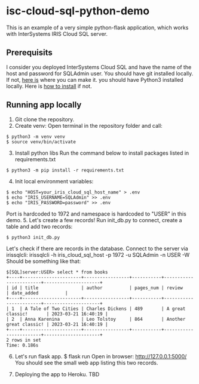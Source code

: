 # isc-cloud-sql-python-demo

This is an example of a very simple python-flask application, which works with InterSystems IRIS Cloud SQL server.

## Prerequisits
I consider you deployed InterSystems Cloud SQL and have the name of the host and password for SQLAdmin user.
You should have git installed locally. If not, [here is](https://git-scm.com/book/en/v2/Getting-Started-Installing-Git) where you can make it.
you should have Python3 installed locally. Here is [how to install](https://www.python.org/downloads/) if not.

## Running app locally 
1. Git clone the repository.
2. Create venv:
Open terminal in the repository folder and call:
```
$ python3 -m venv venv
$ source venv/bin/activate
```
3. Install  python libs
Run the command below to install packages listed in requirements.txt
```
$ python3 -m pip install -r requirements.txt
```
4. Init local environment variables:
```
$ echo "HOST=your_iris_cloud_sql_host_name" > .env
$ echo "IRIS_USERNAME=SQLAdmin" >> .env
$ echo "IRIS_PASSWORD=password" >> .env
```
Port is hardcoded to 1972 and namespace is hardcoded to "USER" in this demo.
5. Let's create a few records!
Run init_db.py to connect, create a table and add two records:
```
$ python3 init_db.py
```
Let's check if there are records in the database. Connect to the server via irissqlcli:
irissqlcli -h iris_cloud_sql_host -p 1972 -u SQLAdmin -n USER -W
Should be something like that:
```
$[SQL]server:USER> select * from books
+----+----------------------+-----------------+-----------+------------------------+---------------------+
| id | title                | author          | pages_num | review                 | date_added          |
+----+----------------------+-----------------+-----------+------------------------+---------------------+
| 1  | A Tale of Two Cities | Charles Dickens | 489       | A great classic!       | 2023-03-21 16:40:19 |
| 2  | Anna Karenina        | Leo Tolstoy     | 864       | Another great classic! | 2023-03-21 16:40:19 |
+----+----------------------+-----------------+-----------+------------------------+---------------------+
2 rows in set
Time: 0.186s
```
6. Let's run flask app.
$ flask run
Open in browser: http://127.0.0.1:5000/
You should see the small web app listing this two records.



7. Deploying the app to Heroku.
TBD



